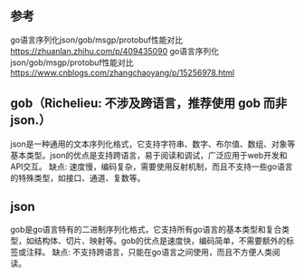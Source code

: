 ## 参考
go语言序列化json/gob/msgp/protobuf性能对比
    https://zhuanlan.zhihu.com/p/409435090
go语言序列化json/gob/msgp/protobuf性能对比
    https://www.cnblogs.com/zhangchaoyang/p/15256978.html

## gob（Richelieu: 不涉及跨语言，推荐使用 gob 而非 json.）
json是一种通用的文本序列化格式，它支持字符串、数字、布尔值、数组、对象等基本类型。json的优点是支持跨语言，易于阅读和调试，广泛应用于web开发和API交互。
缺点: 速度慢，编码复杂，需要使用反射机制，而且不支持一些go语言的特殊类型，如接口、通道、复数等。

## json
gob是go语言特有的二进制序列化格式，它支持所有go语言的基本类型和复合类型，如结构体、切片、映射等。gob的优点是速度快，编码简单，不需要额外的标签或注释。
缺点: 不支持跨语言，只能在go语言之间使用，而且不方便人类阅读。


